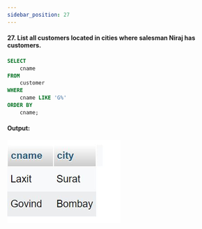 ```yaml
---
sidebar_position: 27
---
```


#### 27. List all customers located in cities where salesman Niraj has customers.

```sql
SELECT
    cname
FROM
    customer
WHERE
    cname LIKE 'G%'
ORDER BY
    cname;
```

#### Output:

![d](outputs\27.jpg)

